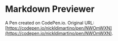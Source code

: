 # Markdown Previewer

A Pen created on CodePen.io. Original URL: [https://codepen.io/nickldimartino/pen/NWOmWXN](https://codepen.io/nickldimartino/pen/NWOmWXN).

